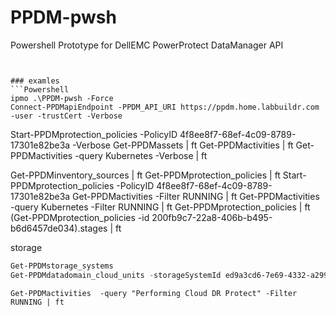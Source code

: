 ﻿# PPDM-pwsh

Powershell Prototype for DellEMC PowerProtect DataManager  API
```


### examles
```Powershell
ipmo .\PPDM-pwsh -Force
Connect-PPDMapiEndpoint -PPDM_API_URI https://ppdm.home.labbuildr.com -user -trustCert -Verbose
```


Start-PPDMprotection_policies -PolicyID 4f8ee8f7-68ef-4c09-8789-17301e82be3a -Verbose
Get-PPDMassets | ft
Get-PPDMactivities  | ft
Get-PPDMactivities  -query Kubernetes -Verbose | ft



Get-PPDMinventory_sources | ft
Get-PPDMprotection_policies | ft
Start-PPDMprotection_policies -PolicyID 4f8ee8f7-68ef-4c09-8789-17301e82be3a
Get-PPDMactivities -Filter RUNNING | ft
Get-PPDMactivities  -query Kubernetes -Filter RUNNING | ft
Get-PPDMprotection_policies | ft
 (Get-PPDMprotection_policies -id 200fb9c7-22a8-406b-b495-b6d6457de034).stages | ft

storage
```powershell
Get-PPDMstorage_systems
Get-PPDMdatadomain_cloud_units -storageSystemId ed9a3cd6-7e69-4332-a299-aaf258e23328
```



```Powerhell
Get-PPDMactivities  -query "Performing Cloud DR Protect" -Filter RUNNING | ft       
```